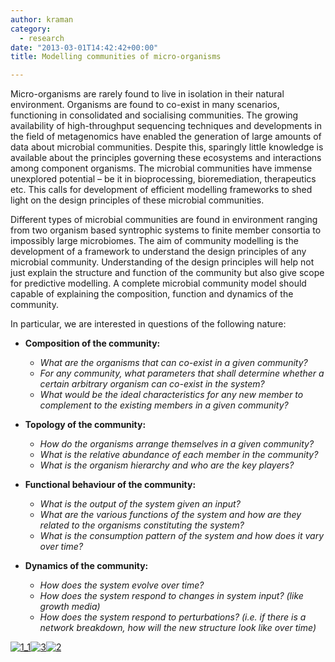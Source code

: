 ```yaml
---
author: kraman
category:
  - research
date: "2013-03-01T14:42:42+00:00"
title: Modelling communities of micro-organisms

---
```

Micro-organisms are rarely found to live in isolation in their natural environment. Organisms are found to co-exist in many scenarios, functioning in consolidated and socialising communities. The growing availability of high-throughput sequencing techniques and developments in the field of metagenomics have enabled the generation of large amounts of data about microbial communities. Despite this, sparingly little knowledge is available about the principles governing these ecosystems and interactions among component organisms. The microbial communities have immense unexplored potential – be it in bioprocessing, bioremediation, therapeutics etc. This calls for development of efficient modelling frameworks to shed light on the design principles of these microbial communities.

Different types of microbial communities are found in environment ranging from two organism based syntrophic systems to finite member consortia to impossibly large microbiomes. The aim of community modelling is the development of a framework to understand the design principles of any microbial community. Understanding of the design principles will help not just explain the structure and function of the community but also give scope for predictive modelling. A complete microbial community model should capable of explaining the composition, function and dynamics of the community.

In particular, we are interested in questions of the following nature:

- **Composition of the community:**
  - _What are the organisms that can co-exist in a given community?_
  - _For any community, what parameters that shall determine whether a certain arbitrary organism can co-exist in the system?_
  - _What would be the ideal characteristics for any new member to complement to the existing members in a given community?_

- **Topology of the community:**
  - _How do the organisms arrange themselves in a given community?_
  - _What is the relative abundance of each member in the community?_
  - _What is the organism hierarchy and who are the key players?_
- **Functional behaviour of the community:**
  - _What is the output of the system given an input?_
  - _What are the various functions of the system and how are they related to the organisms constituting the system?_
  - _What is the consumption pattern of the system and how does it vary over time?_

- **Dynamics of the community:**
  - _How does the system evolve over time?_
  - _How does the system respond to changes in system input? (like growth media)_
  - _How does the system respond to perturbations? (i.e. if there is a network breakdown, how will the new structure look like over time)_

[![1_1](/kraman/lab/wp-content/uploads/2013/07/1_1-300x300.png)](/kraman/lab/wp-content/uploads/2013/07/1_1.png)[![3](/kraman/lab/wp-content/uploads/2013/07/3-300x300.gif)](/kraman/lab/wp-content/uploads/2013/07/3.gif)[![2](/kraman/lab/wp-content/uploads/2013/07/2-300x300.png)](/kraman/lab/wp-content/uploads/2013/07/2.png)
